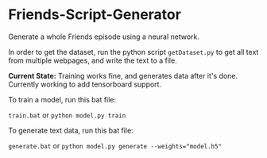 # Friends-Script-Generator
Generate a whole Friends episode using a neural network.

In order to get the dataset, run the python script `getDataset.py` to get all text from multiple webpages, and write the text to a file.

**Current State:** Training works fine, and generates data after it's done. Currently working to add tensorboard support.

To train a model, run this bat file:

`train.bat` or `python model.py train`

To generate text data, run this bat file:

`generate.bat` or `python model.py generate --weights="model.h5"`


